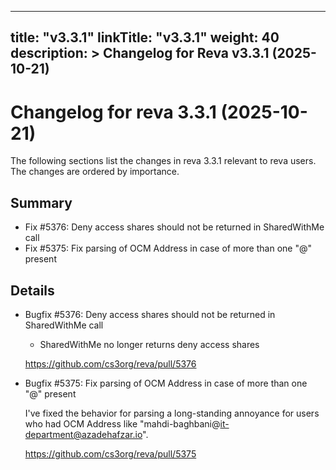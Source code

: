 
---
title: "v3.3.1"
linkTitle: "v3.3.1"
weight: 40
description: >
  Changelog for Reva v3.3.1 (2025-10-21)
---

Changelog for reva 3.3.1 (2025-10-21)
=======================================

The following sections list the changes in reva 3.3.1 relevant to
reva users. The changes are ordered by importance.

Summary
-------

 * Fix #5376: Deny access shares should not be returned in SharedWithMe call
 * Fix #5375: Fix parsing of OCM Address in case of more than one "@" present

Details
-------

 * Bugfix #5376: Deny access shares should not be returned in SharedWithMe call

   - SharedWithMe no longer returns deny access shares

   https://github.com/cs3org/reva/pull/5376

 * Bugfix #5375: Fix parsing of OCM Address in case of more than one "@" present

   I've fixed the behavior for parsing a long-standing annoyance for users who had OCM Address
   like "mahdi-baghbani@it-department@azadehafzar.io".

   https://github.com/cs3org/reva/pull/5375


